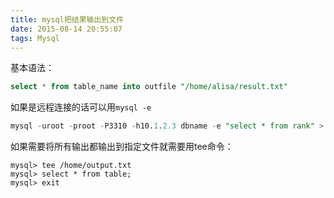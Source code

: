 ```yaml
---
title: mysql把结果输出到文件
date: 2015-08-14 20:55:07
tags: Mysql
---
```


基本语法：
```sql
select * from table_name into outfile "/home/alisa/result.txt"
```

如果是远程连接的话可以用`mysql -e`
```sql
mysql -uroot -proot -P3310 -h10.1.2.3 dbname -e "select * from rank" > /home/a.txt  
```

如果需要将所有输出都输出到指定文件就需要用tee命令：
```
mysql> tee /home/output.txt
mysql> select * from table;
mysql> exit
```